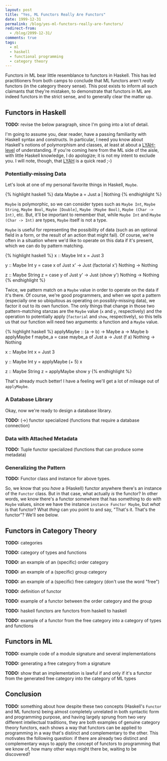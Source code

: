 ```yaml
---
layout: post
title: "Yes, ML Functors Really Are Functors"
date: 1999-12-31
permalink: /blog/yes-ml-functors-really-are-functors/
redirect-from:
  - /blog/2099-12-31/
comments: true
tags:
  - ml
  - haskell
  - functional programming
  - category theory
---
```



Functors in ML bear little resemblance to functors in Haskell. This has led practitioners from both camps to conclude that ML functors aren't _really_ functors (in the category theory sense). This post exists to inform all such claimants that they're mistaken, to demonstrate that functors in ML are indeed functors in the strict sense, and to generally clear the matter up.

<!--break-->


## Functors in Haskell

**TODO:** revise the below paragraph, since I'm going into a lot of detail.

I'm going to assume you, dear reader, have a passing familiarity with Haskell syntax and constructs. In particular, I need you know about Haskell's notions of polymorphism and classes, at least at about a [LYAH-level](http://learnyouahaskell.com/making-our-own-types-and-typeclasses) of understanding. If you're coming here from the ML side of the aisle, with little Haskell knowledge, I do apologize; it is not my intent to exclude you. I will note, though, that [LYAH](http://learnyouahaskell.com/) is a quick read ;-)

### Potentially-missing Data

Let's look at one of my personal favorite things in Haskell, `Maybe`.

{% highlight haskell %}
data Maybe a = Just a | Nothing
{% endhighlight %}

`Maybe` is polymorphic, so we can consider types such as `Maybe Int`, `Maybe String`, `Maybe Bool`, `Maybe [Double]`, `Maybe (Maybe Bool)`, `Maybe (Char -> Int)`, etc. But, it'll be important to remember that, while `Maybe Int` and `Maybe (Char -> Int)` are types, `Maybe` itself is not a type.

`Maybe` is useful for representing the possibility of data (such as an optional field in a form, or the result of an action that might fail). Of course, we're often in a situation where we'd like to operate on this data if it's present, which we can do by pattern matching.

{% highlight haskell %}
x :: Maybe Int
x = Just 3

y :: Maybe Int
y = case x of
  Just x' -> Just (factorial x')
  Nothing -> Nothing

z :: Maybe String
z = case y of
  Just y' -> Just (show y')
  Nothing -> Nothing
{% endhighlight %}

Twice, we pattern match on a `Maybe` value in order to operate on the data if it's there. Of course, we're good programmers, and when we spot a pattern (especially one so ubiquitous as operating on possibly-missing data), we factor it out to its own function. The only things that change in those two pattern-matching stanzas are the `Maybe` value (`x` and `y`, respectively) and the operation to potentially apply (`factorial` and `show`, respectively), so this tells us that our function will need two arguments: a function and a `Maybe` value.

{% highlight haskell %}
applyMaybe :: (a -> b) -> Maybe a -> Maybe b
applyMaybe f maybe_a = case maybe_a of
  Just a -> Just (f a)
  Nothing -> Nothing

x :: Maybe Int
x = Just 3

y :: Maybe Int
y = applyMaybe (+ 5) x

z :: Maybe String
z = applyMaybe show y
{% endhighlight %}

That's already much better! I have a feeling we'll get a lot of mileage out of `applyMaybe`.

### A Database Library

Okay, now we're ready to design a database library.

**TODO:** (->) functor specialized (functions that require a database connection)



### Data with Attached Metadata

**TODO:** Tuple functor specialized (functions that can produce some metadata)

### Generalizing the Pattern

**TODO:** Functor class and instance for above types.

So, we know that you _have_ a (Haskell) functor anywhere there's an instance of the `Functor` class. But in that case, what actually _is_ the functor? In other words, we know there's a functor somewhere that has something to do with `Maybe` values, since we have the instance `instance Functor Maybe`, but _what_ is that functor? What _thing_ can you point to and say, "That's it. That's the functor"? We'll see below.


## Functors in Category Theory

**TODO:** categories

**TODO:** category of types and functions

**TODO:** an example of an (specific) order category

**TODO:** an example of a (specific) group category

**TODO:** an example of a (specific) free category (don't use the word "free")

**TODO:** definition of functor

**TODO:** example of a functor between the order category and the group

**TODO:** haskell functors are functors from haskell to haskell

**TODO:** example of a functor from the free category into a category of types and functions


## Functors in ML

**TODO:** example code of a module signature and several implementations

**TODO:** generating a free category from a signature

**TODO:** show that an implementation is lawful if and only if it's a functor from the generated free category into the category of ML types


## Conclusion

**TODO:** something about how despite these two concepts (Haskell's `Functor` and ML functors) being almost completely unrelated in both syntactic form and programming purpose, and having largely sprung from two very different intellectual traditions, they are both examples of genuine category theory functors, each shows a way that functors can be applied to programming in a way that's distinct and complementary to the other. This motivates the following question: if there are already two distinct and complementary ways to apply the concept of functors to programming that we know of, how many other ways might there be, waiting to be discovered?
